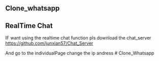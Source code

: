 ## Clone_whatsapp

## RealTime Chat
IF want using the realtime chat function pls download the chat_server
https://github.com/junxian57/Chat_Server

And go to the individualPage change the ip andress
#   C l o n e _ W h a t s a p p  
 